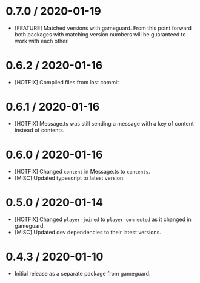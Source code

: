 0.7.0 / 2020-01-19
==================
* [FEATURE] Matched versions with gameguard. From this point forward both packages with matching version numbers will be guaranteed to work with each other.

0.6.2 / 2020-01-16
=======================
* [HOTFIX] Compiled files from last commit

0.6.1 / 2020-01-16
=======================
* [HOTFIX] Message.ts was still sending a message with a key of content instead of contents.

0.6.0 / 2020-01-16
=======================
* [HOTFIX] Changed `content` in Message.ts to `contents`.
* [MISC] Updated typescript to latest version.

0.5.0 / 2020-01-14
=======================
* [HOTFIX] Changed `player-joined` to `player-connected` as it changed in gameguard.
* [MISC] Updated dev dependencies to their latest versions.

0.4.3 / 2020-01-10
=======================
* Initial release as a separate package from gameguard.
